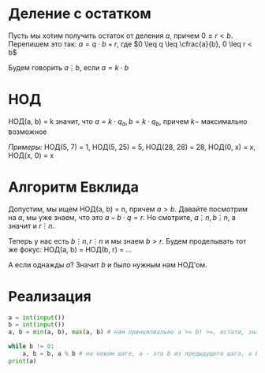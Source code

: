 # Деление с остатком

Пусть мы хотим получить остаток от деления $a % b = r$, причем $0 \leq r < b$. Перепишем это так: $a = q\cdot b + r$, где $0 \leq q \leq \cfrac{a}{b}, 0 \leq r < b$

Будем говорить $a \vdots b$, если $a = k \cdot b$

# НОД

НОД(a, b) = k значит, что $a = k \cdot q_a, b = k \cdot q_b$, причем $k -$ максимально возможное

*Примеры:* НОД(5, 7) = 1, НОД(5, 25) = 5, НОД(28, 28) = 28, НОД(0, х) = х, НОД(х, 0) = х

# Алгоритм Евклида

Допустим, мы ищем НОД(a, b) = n, причем $a > b$. Давайте посмотрим на $a % b$, мы уже знаем, что это $a - b \cdot q = r$. Но смотрите, $a \vdots n, b \vdots n$, а значит и $r \vdots n$.

Теперь у нас есть $b \vdots n, r \vdots n$ и мы знаем $b > r$. Будем проделывать тот же фокус: НОД(a, b) = НОД(b, r) = ...

А если однажды $a % b = 0$? Значит $b$ и было нужным нам НОД'ом.

# Реализация

```python
a = int(input())
b = int(input())
a, b = min(a, b), max(a, b) # нам принципиально a >= b! >=, кстати, значит, что наш алгоритм не сломается, например, при вычислении НОД(100500, 100500)

while b != 0:
	a, b = b, a % b # на новом шаге, а - это b из предыдущего шага, а b - это r из объяснения или просто остаток от деления
print(a)
```
